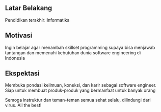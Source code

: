 [//]: # (Ceritakan sedikit tentang latar belakangmu seperti pendidikan terakhir atau pekerjaan sebelumnya)
## Latar Belakang
Pendidikan terakhir: Informatika

[//]: # (Motivasi apa yang mendorongmu untuk ikut program coding bootcamp di Hacktiv8?)
## Motivasi
Ingin belajar agar menambah skillset programming supaya bisa menjawab tantangan dan memenuhi kebutuhan dunia software engineering di Indonesia

[//]: # (Beri tahu kami, apa yang ingin kamu dapatkan di Hacktiv8 dan apa yang ingin kamu capai setelah lulus dari sini?)
## Ekspektasi
Membuka pondasi keilmuan, koneksi, dan karir sebagai software engineer. Siap untuk membuat produk-produk yang bermanfaat untuk banyak orang

[//]: # (Apakah ada hal lain yang ingin disampaikan? Bila ada, kamu bebas untuk menuliskannya)
Semoga instruktur dan teman-teman semua sehat selalu, dilindungi dari virus. All the best!